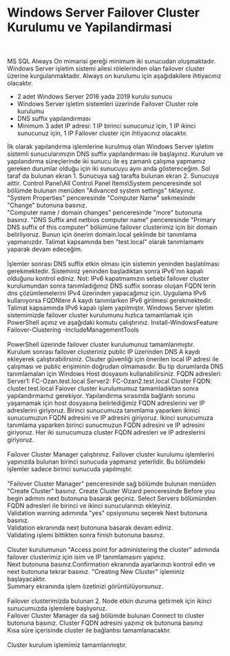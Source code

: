 # Windows Server Failover Cluster Kurulumu ve Yapilandirmasi
<br>
<div><span style="text-decoration: underline;"><strong></strong></span><img alt="" src="https://www.emreozanmemis.com/wp-content/uploads/2019/09/092319_1640_WindowsServ1.png"></div>
<div><br>
</div>
<div>MS SQL Always On mimarisi gereği minimum iki sunucudan oluşmaktadır. Windows Server işletim sistemi ailesi rölelerinden olan failover cluster üzerine kurgulanmaktadır. Always on kurulumu için aşağıdakilere ihtiyacınız olacaktır.
</div>
<ul>
    <li>2 adet Windows Server 2016 yada 2019 kurulu sunucu </li>
    <li>Windows Server işletim sistemleri üzerinde Failover Cluster role kurulumu </li>
    <li>DNS suffix yapılandırması </li>
    <li>Minimum 3 adet IP adresi: 1 IP birinci sunucunuz için, 1 IP ikinci sunucunuz için, 1 IP Failover cluster için ihtiyacınız olacaktır.
    </li>
</ul>
<div>İlk olarak yapılandırma işlemlerine kurulmuş olan Windows Server işletim sistemli sunucularımızın DNS suffix yapılandırması ile başlayınız. Kurulum ve yapılandırma süreçlerinde iki sunucu ile eş zamanlı çalışma yapmamız gereken durumlar olduğu için iki
sunucuyu aynı anda göstereceğim. Sol taraf da bulunan ekran 1. Sunucuya sağ tarafta bulunan ekran 2. Sunucuya aittir. Control Panel\All Control Panel Items\System penceresinde sol bölümde bulunan menüden "Advanced system settings" tıklayınız.
<img alt="" src="https://www.emreozanmemis.com/wp-content/uploads/2019/09/092319_1640_WindowsServ2.png">
<br>
</div>
<div>"System Properties" penceresinde "Computer Name" sekmesinde "Change" butonuna basınız. <br>
</div>
<div><img alt="" src="https://www.emreozanmemis.com/wp-content/uploads/2019/09/092319_1640_WindowsServ3.png">
<br>
</div>
<div>"Computer name / domain changes" penceresinde "more" butonuna basınız. "DNS Suffix and netbios computer name" penceresinde "Primary DNS suffix of this computer" bölümüne failover clusterimiz için bir domain belirliyoruz. Bunun için önerim domain.local
şeklinde bir tanımlama yapmanızdır. Talimat kapsamında ben "test.local" olarak tanımlamamı yaparak devam edeceğim.</div>
<div><br>
</div>
<div><img alt="" src="https://www.emreozanmemis.com/wp-content/uploads/2019/09/092319_1640_WindowsServ4.png">
<br>
</div>
<div>İşlemler sonrası DNS suffix etkin olması için sistemin yeninden başlatılması gerekmektedir. Sisteminiz yeninden başladıktan sonra IPv6'nın kapalı olduğunu kontrol ediniz. Not: IPv6 kapatmamızın sebebi failover cluster kurulumundan sonra tanımladığımız
DNS suffix sonrası oluşan FQDN lerin dns çözümlemelerini IPv4 üzerinden yapacağımız için. Uygulama IPv6 kullanıyorsa FQDNlere A kaydı tanımlarken IPv6 girilmesi gerekmektedir. Talimat kapsamında IPv6 kapalı işlem yapılmıştır. Windows Server işletim sistemimizde
failover cluster kurulumunu hızlıca tamamlamak için PowerShell açınız ve aşağıdaki komutu çalıştırınız. Install-WindowsFeature Failover-Clustering -IncludeManagementTools <br>
</div>
<div><br>
</div>
<div><img alt="" src="https://www.emreozanmemis.com/wp-content/uploads/2019/09/092319_1640_WindowsServ5.png"><br>
</div>
<div>PowerShell üzerinde failover cluster kurulumunuz tamamlanmıştır. <br>
</div>
<div><img alt="" src="https://www.emreozanmemis.com/wp-content/uploads/2019/09/092319_1640_WindowsServ6.png">
<br>
</div>
<div>Kurulum sonrası failover clusteriniz public IP üzerinden DNS A kaydı ekleyerek çalıştırabilirsiniz. Clsuter güvenliği için önerilen local IP adresi ile çalışması ve public erişiminin doğrudan olmamasıdır. Bu tip durumlarda DNS tanımlamaları için Windows
Host dosyasını kullanabilirsiniz. FQDN adresleri: Server1: FC-Ozan.test.local Server2: FC-Ozan2.test.local Cluster FQDN: cluster.test.local Faiover cluster kurulumumuz tamamladıktan sonra yapılandırmamız gerekiyor. Yapılandırma sırasında bağlantı sorunu yaşamamak
için host dosyasına belirlediğimiz FQDN adreslerini ver IP adreslerini giriyoruz. Birinci sunucumuza tanımlama yaparken ikinici sunucumuzun FQDN adresini ve IP adresini giriyoruz. İkinci sunucumuza tanımlama yaparken birinci sunucmuzun FQDN adresini ve IP
adresini giriyoruz. Her iki sunucumuza cluster FQDN adresleri ve IP adreslerini giriyoruz.</div>
<div><br>
</div>
<div><img alt="" src="https://www.emreozanmemis.com/wp-content/uploads/2019/09/092319_1640_WindowsServ7.png">
<br>
</div>
<div>Failover Cluster Manager çalıştırınız. Failover cluster kurulumu işlemlerini yapınızda bulunan birinci sunucuda yapmanız yeterlidir. Bu bölümdeki işlemler sadece birinci sunucuda yapılmıştır.</div>
<div><br>
</div>
<div><img alt="" src="https://www.emreozanmemis.com/wp-content/uploads/2019/09/092319_1640_WindowsServ8.png">
<br>
</div>
<div>"Failover Cluster Manager" penceresinde sağ bölümde bulunan menüden "Create Cluster" basınız. Create Cluster Wizard penceresinde Before you begin adımını next butonuna basarak geçiniz. Select Servers bölümünden FQDN adresleri ile birinci ve ikinci sunucularınızı
ekleyiniz. <br>
</div>
<div><img alt="" src="https://www.emreozanmemis.com/wp-content/uploads/2019/09/092319_1640_WindowsServ9.png">
<br>
</div>
<div>Validation warning adımında "yes" opsiyonunu seçerek Next butonuna basınız. <br>
</div>
<div><img alt="" src="https://www.emreozanmemis.com/wp-content/uploads/2019/09/092319_1640_WindowsServ10.png">
<br>
</div>
<div>Validation ekranında next butonuna basarak devam ediniz. <br>
</div>
<div><img alt="" src="https://www.emreozanmemis.com/wp-content/uploads/2019/09/092319_1640_WindowsServ11.png"><br>
</div>
<div>Validating işlemi bittikten sonra finish butonuna basınız.</div>
<div><br>
</div>
<div><img alt="" src="https://www.emreozanmemis.com/wp-content/uploads/2019/09/092319_1640_WindowsServ12.png">
<br>
</div>
<div>Clsuter kurulumunun "Access point for administering the cluster" adımında failover clusterimiz için isim ve IP tanımlamasını yapınız. <br>
</div>
<div><img alt="" src="https://www.emreozanmemis.com/wp-content/uploads/2019/09/092319_1640_WindowsServ13.png"><br>
</div>
<div>Next butonuna basınız.Confirmation ekranında ayarlarınızı kontrol edin ve next butonuna tekrar basınız. "Creating New Cluster" işleminiz başlayacaktır. <br>
</div>
<div><img alt="" src="https://www.emreozanmemis.com/wp-content/uploads/2019/09/092319_1640_WindowsServ14.png">
<br>
</div>
<div>Summary ekranında işlem özetinizi görüntülüyorsunuz.</div>
<div><br>
</div>
<div><img alt="" src="https://www.emreozanmemis.com/wp-content/uploads/2019/09/092319_1640_WindowsServ15.png">
<br>
</div>
<div>Failover clusterimizda bulunan 2. Node etkin duruma getirmek için ikinci sunucumuzda işlemlere başlıyoruz. <br>
</div>
<div><img alt="" src="https://www.emreozanmemis.com/wp-content/uploads/2019/09/092319_1640_WindowsServ16.png">
<br>
</div>
<div>Failover Cluster Manager da sağ bölümde bulunan Connect to cluster butonuna basınız. Cluster FQDN adresini yazınız ok butonuna basınız <br>
</div>
<div><img alt="" src="https://www.emreozanmemis.com/wp-content/uploads/2019/09/092319_1640_WindowsServ17.png">
<br>
</div>
<div>Kısa süre içerisinde cluster ile bağlantısı tamamlanacaktır. <br>
</div>
<div><br>
</div>
<div><img alt="" src="https://www.emreozanmemis.com/wp-content/uploads/2019/09/092319_1640_WindowsServ18.png">
<br>
</div>
<div>Cluster kurulum işlemimiz tamamlanmıştır. <br>
</div>
<div><br>
</div>
<div><img alt="" src="https://www.emreozanmemis.com/wp-content/uploads/2019/09/092319_1640_WindowsServ19.png"></div>
